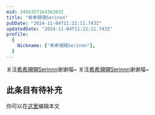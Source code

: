 ```yaml
---
mid: 3494357164362632
title: "希希翎翎Serinnn"
pubDate: "2024-11-04T11:22:11.743Z"
updatedDate: "2024-11-04T11:22:11.743Z"
profile:
  {
    Nickname: ["希希翎翎Serinnn"],
  }
---
```


关注[希希翎翎Serinnn](https://space.bilibili.com/3494357164362632)谢谢喵~ 关注[希希翎翎Serinnn](https://space.bilibili.com/3494357164362632)谢谢喵~

## 此条目有待补充
你可以在[这里](https://github.com/Yuhanawa/VTuber.ICU-Content/edit/master/v/希希翎翎Serinnn/index.md)编辑本文
